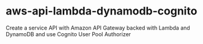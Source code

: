 # aws-api-lambda-dynamodb-cognito
Create a service API with Amazon API Gateway backed with Lambda and DynamoDB and use Cognito User Pool Authorizer
